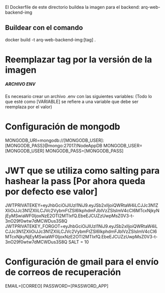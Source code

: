 El Dockerfile de este directorio buildea la imagen para el backend: arq-web-backend-img

## Buildear con el comando
docker build -t arq-web-backend-img:[tag] .

# Reemplazar tag por la versión de la imagen


##### ARCHIVO ENV
Es necesario crear un archivo .env con las siguientes variables: (Todo lo que esté como [VARIABLE] se refiere a una variable que debe ser reemplaza por el valor)

# Configuración de mongodb
MONGODB_URI=mongodb://[MONGODB_USER]:[MONGODB_PASS]@mongo:27017/NodeAppDB
MONGODB_USER=[MONGODB_USER]
MONGODB_PASS=[MONGODB_PASS]

# JWT que se utiliza como salting para hashear la pass [Por ahora queda por defecto ese valor]
JWTPRIVATEKEY=eyJhbGciOiJIUzI1NiJ9.eyJSb2xlIjoiQWRtaW4iLCJJc3N1ZXIiOiJJc3N1ZXIiLCJVc2VybmFtZSI6IkphdmFJblVzZSIsImV4cCI6MTcxNjkyNjEyMSwiaWF0IjoxNzE2OTI2MTIxfQ.EbeEJCUZzUwpMsZ0V3-t-3nO29f0wtw7dMCWDus3S8Q
JWTPRIVATEKEY_FORGOT=eyJhbGciOiJIUzI1NiJ9.eyJSb2xlIjoiQWRtaW4iLCJJc3N1ZXIiOiJJc3N1ZXIiLCJVc2VybmFtZSI6IkphdmFJblVzZSIsImV4cCI6MTcxNjkyNjEyMSwiaWF0IjoxNzE2OTI2MTIxfQ.EbeEJCUZzUwpMsZ0V3-t-3nO29f0wtw7dMCWDus3S8Q
SALT = 10

# Configuración de gmail para el envío de correos de recuperación
EMAIL=[CORREO]
PASSWORD=[PASSWORD_APP]


